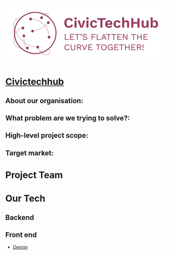 ![](fig/civic_tech_hub.png)

# [Civictechhub](https://www.civictechhub.org/)

## About our organisation:</br>

## What problem are we trying to solve?: </br>

## High-level project scope: </br>

## Target market: </br>

# Project Team

# Our Tech
## Backend
## Front end
  - [Design](Project/design.md)

